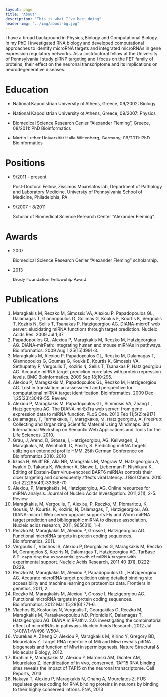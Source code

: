 ```yaml
---
layout: page
title: "About"
description: "This is what I've been doing"
header-img: "../img/about-bg.jpg"
---
```


I have a broad background in Physics, Biology and Computational Biology. In my PhD I investigated RNA biology and developed computational approaches to identify microRNA targets and integrated microRNAs in gene expression regulatory networks. As a postdoctoral fellow at the University of Pennsylvania I study piRNP targeting and I focus on the FET family of proteins, their effect on the neuronal transcriptome and its implications on neurodegenerative diseases.

# Education

* National Kapodistrian University of Athens, Greece, 09/2002: Biology

* National Kapodistrian University of Athens, Greece, 09/2007: Physics

* Biomedical Science Research Center “Alexander Fleming”, Greece, 08/2011: PhD Bioinformatics

* Martin Luther Universität Halle Wittenberg, Germany, 08/2011: PhD Bioinformatics

 

# Positions

* 9/2011 - present

	Post-Doctoral Fellow, Zissimos Mourelatos lab, Department of Pathology and
	Laboratory Medicine, University of Pennsylvania School of Medicine,
	Philadelphia, PA.

* 9/2007 - 8/2011

	Scholar of Biomedical Science Research Center “Alexander Fleming”.

 

# Awards

* 2007

	Biomedical Science Research Center “Alexander Fleming” scholarship.

* 2013

	Brody Foundation Fellowship Award

 

# Publications

1. Maragkakis M, Reczko M, Simossis VA, Alexiou P, Papadopoulos GL, Dalamagas T, Giannopoulos G, Goumas G, Koukis E, Kourtis K, Vergoulis T, Koziris N, Sellis T, Tsanakas P, Hatzigeorgiou AG. DIANA-microT web server: elucidating miRNA functions through target prediction. Nucleic Acids Res. 2009 Jul 1;37
1. Papadopoulos GL, Alexiou P, Maragkakis M, Reczko M, Hatzigeorgiou AG. DIANA-mirPath: Integrating human and mouse miRNAs in pathways. Bioinformatics. 2009 Aug 1;25(15):1991-3.
1. Maragkakis M, Alexiou P, Papadopoulos GL, Reczko M, Dalamagas T, Giannopoulos G, Goumas G, Koukis E, Kourtis K, Simossis VA, Sethupathy P, Vergoulis T, Koziris N, Sellis T, Tsanakas P, Hatzigeorgiou AG. Accurate miRNA target prediction correlates with protein repression levels. BMC Bioinformatics. 2009 Sep 18;10:295. 
1. Alexiou P, Maragkakis M, Papadopoulos GL, Reczko M, Hatzigeorgiou AG. Lost in translation: an assessment and perspective for computational miRNA target identification. Bioinformatics. 2009 Dec 1;25(23):3049-55. Review. 
1. Alexiou P, Maragkakis M, Papadopoulos GL, Simmosis VA, Zhang L, Hatzigeorgiou AG. The DIANA-mirExTra web server: from gene expression data to miRNA function. PLoS One. 2010 Feb 11;5(2):e9171. 
1. Dalamagas, T, Farmakakis, T, Maragkakis, M, Hatzigeorgiou, A. FreePub: Collecting and Organizing Scientific Material Using Mindmaps. 3rd International Workshop on Semantic Web Applications and Tools for the Life Sciences. 2010.
1. Grau, J, Arend, D, Grosse, I, Hatzigeorgiou, AG, Keilwagen, J, Maragkakis, M, Weinholdt, C, Posch, S. Predicting miRNA targets utilizing an extended profile HMM. 25th German Conference on Bioinformatics 2010. 2010
1. Iizasa H, Wulff BE, Alla NR, Maragkakis M, Megraw M, Hatzigeorgiou A, Iwakiri D, Takada K, Wiedmer A, Showe L, Lieberman P, Nishikura K. Editing of Epstein-Barr virus-encoded BART6 miRNAs controls their dicer targeting and consequently affects viral latency. J Biol Chem. 2010 Oct 22;285(43):33358-70.
1. Alexiou, P, Maragkakis, M, Hatzigeorgiou, AG. Online resources for miRNA analysis. Journal of Nucleic Acids Investigation. 2011;2(1), 2-5. Review.
1. Maragkakis, M, Vergoulis, T, Alexiou, P, Reczko, M, Plomaritou, K, Gousis, M, Kourtis, K, Koziris, N, Dalamagas, T, Hatzigeorgiou, AG. DIANA-microT Web server upgrade supports Fly and Worm miRNA target prediction and bibliographic miRNA to disease association. Nucleic acids research, 2011, 9656310, 1-4.
1. Reczko M, Maragkakis M, Alexiou P, Grosse I, Hatzigeorgiou AG. Functional microRNA targets in protein coding sequences. Bioinformatics, 2011.
1. Vergoulis T, Vlachos IS, Alexiou P, Georgakilas G, Maragkakis M, Reczko M, Gerangelos S, Koziris N, Dalamagas T, Hatzigeorgiou AG. TarBase 6.0: capturing the exponential growth of miRNA targets with experimental support. Nucleic Acids Research, 2011 40 (D1), D222-D229.
1. Reczko M, Maragkakis M, Alexiou P, Papadopoulos GL, Hatzigeorgiou AG. Accurate microRNA target prediction using detailed binding site accessibility and machine learning on proteomics data. Frontiers in genetics, 2011, 2.
1. Reczko M, Maragkakis M, Alexiou P, Grosse I, Hatzigeorgiou AG. Functional microRNA targets in protein coding sequences. Bioinformatics. 2012 Mar 15;28(6):771-6.
1. Vlachos IS, Kostoulas N, Vergoulis T, Georgakilas G, Reczko M, Maragkakis M, Paraskevopoulou MD, Prionidis K, Dalamagas T, Hatzigeorgiou AG. DIANA miRPath v. 2.0: investigating the combinatorial effect of microRNAs in pathways. Nucleic Acids Research, 2012 Jul 1;40(W1):W498-W504. 
1. Vourekas A, Zheng Q, Alexiou P, Maragkakis M, Kirino Y, Gregory BD, Mourelatos Z. Target RNA repertoire of Mili and Miwi reveals piRNA biogenesis and function of Miwi in spermiogenesis. Nature Structural & Molecular Biology, 2012.
1. Ibrahim F, Maragkakis M, Alexiou P, Maronski AM, Dichter AM, Mourelatos Z. Identification of in vivo, conserved, TAF15 RNA binding sites reveals the impact of TAF15 on the neuronal transcriptome. Cell Reports, 2013
1. Nakaya T, Alexiou P, Maragkakis M, Chang A, Mourelatos Z. FUS regulates genes coding for RNA binding proteins in neurons by binding to their highly conserved introns. RNA, 2013
